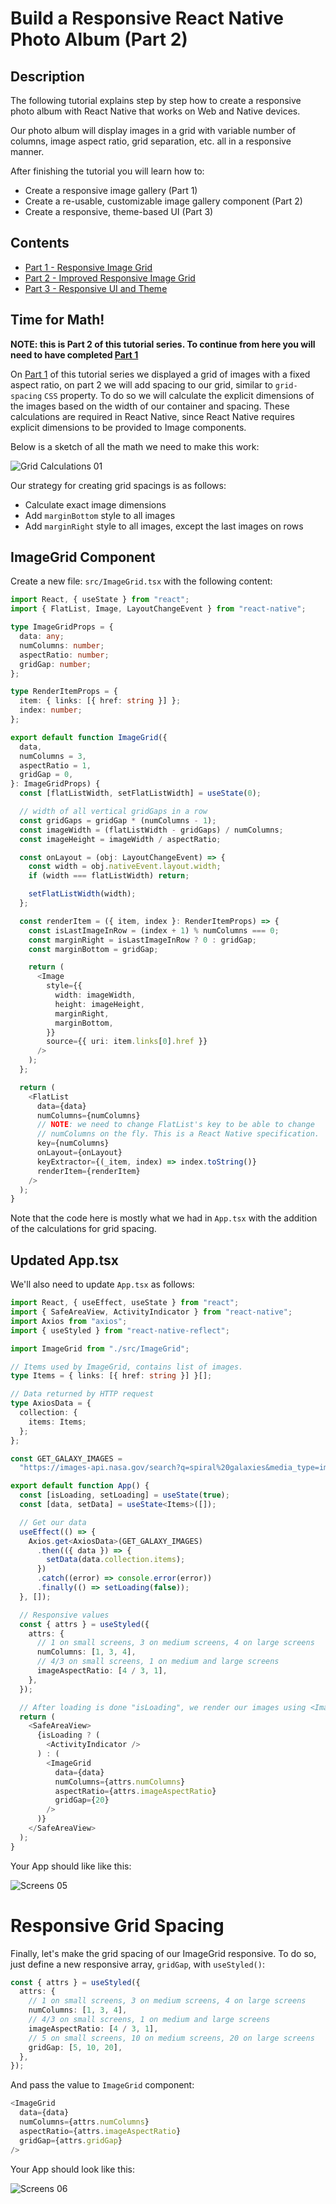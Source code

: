 # Build a Responsive React Native Photo Album (Part 2)

## Description

The following tutorial explains step by step how to create a responsive photo album with React Native that works on Web and Native devices.

Our photo album will display images in a grid with variable number of columns, image aspect ratio, grid separation, etc. all in a responsive manner.

After finishing the tutorial you will learn how to:

- Create a responsive image gallery (Part 1)
- Create a re-usable, customizable image gallery component (Part 2)
- Create a responsive, theme-based UI (Part 3)

## Contents

- [Part 1 - Responsive Image Grid](./PART1.md)
- [Part 2 - Improved Responsive Image Grid](./PART2.md)
- [Part 3 - Responsive UI and Theme](./PART3.md)

## Time for Math!

**NOTE: this is Part 2 of this tutorial series. To continue from here you will need to have completed [Part 1](./PART1.md)**

On [Part 1](./PART1.md) of this tutorial series we displayed a grid of images with a fixed aspect ratio, on part 2 we will add spacing to our grid, similar to `grid-spacing` `CSS` property. To do so we will calculate the explicit dimensions of the images based on the width of our container and spacing. These calculations are required in React Native, since React Native requires explicit dimensions to be provided to Image components.

Below is a sketch of all the math we need to make this work:

![Grid Calculations 01](https://github.com/sntx/photo-album-tutorial/raw/master/docs/images/grid-calculations-01.jpg)

Our strategy for creating grid spacings is as follows:

- Calculate exact image dimensions
- Add `marginBottom` style to all images
- Add `marginRight` style to all images, except the last images on rows

## ImageGrid Component

Create a new file: `src/ImageGrid.tsx` with the following content:

```typescript
import React, { useState } from "react";
import { FlatList, Image, LayoutChangeEvent } from "react-native";

type ImageGridProps = {
  data: any;
  numColumns: number;
  aspectRatio: number;
  gridGap: number;
};

type RenderItemProps = {
  item: { links: [{ href: string }] };
  index: number;
};

export default function ImageGrid({
  data,
  numColumns = 3,
  aspectRatio = 1,
  gridGap = 0,
}: ImageGridProps) {
  const [flatListWidth, setFlatListWidth] = useState(0);

  // width of all vertical gridGaps in a row
  const gridGaps = gridGap * (numColumns - 1);
  const imageWidth = (flatListWidth - gridGaps) / numColumns;
  const imageHeight = imageWidth / aspectRatio;

  const onLayout = (obj: LayoutChangeEvent) => {
    const width = obj.nativeEvent.layout.width;
    if (width === flatListWidth) return;

    setFlatListWidth(width);
  };

  const renderItem = ({ item, index }: RenderItemProps) => {
    const isLastImageInRow = (index + 1) % numColumns === 0;
    const marginRight = isLastImageInRow ? 0 : gridGap;
    const marginBottom = gridGap;

    return (
      <Image
        style={{
          width: imageWidth,
          height: imageHeight,
          marginRight,
          marginBottom,
        }}
        source={{ uri: item.links[0].href }}
      />
    );
  };

  return (
    <FlatList
      data={data}
      numColumns={numColumns}
      // NOTE: we need to change FlatList's key to be able to change
      // numColumns on the fly. This is a React Native specification.
      key={numColumns}
      onLayout={onLayout}
      keyExtractor={(_item, index) => index.toString()}
      renderItem={renderItem}
    />
  );
}
```

Note that the code here is mostly what we had in `App.tsx` with the addition of the calculations for grid spacing.

## Updated App.tsx

We'll also need to update `App.tsx` as follows:

```typescript
import React, { useEffect, useState } from "react";
import { SafeAreaView, ActivityIndicator } from "react-native";
import Axios from "axios";
import { useStyled } from "react-native-reflect";

import ImageGrid from "./src/ImageGrid";

// Items used by ImageGrid, contains list of images.
type Items = { links: [{ href: string }] }[];

// Data returned by HTTP request
type AxiosData = {
  collection: {
    items: Items;
  };
};

const GET_GALAXY_IMAGES =
  "https://images-api.nasa.gov/search?q=spiral%20galaxies&media_type=image";

export default function App() {
  const [isLoading, setLoading] = useState(true);
  const [data, setData] = useState<Items>([]);

  // Get our data
  useEffect(() => {
    Axios.get<AxiosData>(GET_GALAXY_IMAGES)
      .then(({ data }) => {
        setData(data.collection.items);
      })
      .catch((error) => console.error(error))
      .finally(() => setLoading(false));
  }, []);

  // Responsive values
  const { attrs } = useStyled({
    attrs: {
      // 1 on small screens, 3 on medium screens, 4 on large screens
      numColumns: [1, 3, 4],
      // 4/3 on small screens, 1 on medium and large screens
      imageAspectRatio: [4 / 3, 1],
    },
  });

  // After loading is done "isLoading", we render our images using <ImageGrid/>
  return (
    <SafeAreaView>
      {isLoading ? (
        <ActivityIndicator />
      ) : (
        <ImageGrid
          data={data}
          numColumns={attrs.numColumns}
          aspectRatio={attrs.imageAspectRatio}
          gridGap={20}
        />
      )}
    </SafeAreaView>
  );
}
```

Your App should like like this:

![Screens 05](https://github.com/sntx/photo-album-tutorial/raw/master/docs/screenshots/screens-05.jpg)


# Responsive Grid Spacing

Finally, let's make the grid spacing of our ImageGrid responsive. To do so, just define a new responsive array, `gridGap`, with `useStyled()`:

```typescript
const { attrs } = useStyled({
  attrs: {
    // 1 on small screens, 3 on medium screens, 4 on large screens
    numColumns: [1, 3, 4],
    // 4/3 on small screens, 1 on medium and large screens
    imageAspectRatio: [4 / 3, 1],
    // 5 on small screens, 10 on medium screens, 20 on large screens
    gridGap: [5, 10, 20],
  },
});
```

And pass the value to `ImageGrid` component:

```typescript
<ImageGrid
  data={data}
  numColumns={attrs.numColumns}
  aspectRatio={attrs.imageAspectRatio}
  gridGap={attrs.gridGap}
/>
```

Your App should look like this:

![Screens 06](https://github.com/sntx/photo-album-tutorial/raw/master/docs/screenshots/screens-06.jpg)

